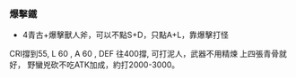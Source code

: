 ### 爆擊鐵
- 4青古+爆擊獸人斧，可以不點S+D，只點A+L，靠爆擊打怪

CRI撐到55, L 60 , A 60 , DEF 往400撐, 
可打泥人，武器不用精煉 上四張青骨就好，
野蠻兇砍不吃ATK加成，約打2000-3000。
